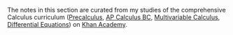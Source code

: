 The notes in this section are curated from my studies of the comprehensive Calculus curriculum ([Precalculus](https://www.khanacademy.org/math/precalculus), [AP Calculus BC](https://www.khanacademy.org/math/ap-calculus-bc), [Multivariable Calculus](https://www.khanacademy.org/math/multivariable-calculus), [Differential Equations](https://www.khanacademy.org/math/differential-equations)) on [Khan Academy](https://www.khanacademy.org/).
